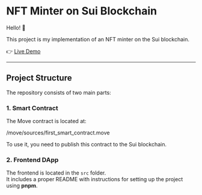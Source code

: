 # NFT Minter on Sui Blockchain

Hello! 👋

This project is my implementation of an NFT minter on the Sui blockchain.

👉 [Live Demo](https://papaya-dragon-ba1ea8.netlify.app/)

---

## Project Structure

The repository consists of two main parts:

### 1. Smart Contract

The Move contract is located at:

/move/sources/first_smart_contract.move

To use it, you need to publish this contract to the Sui blockchain.

### 2. Frontend DApp

The frontend is located in the `src` folder.  
It includes a proper README with instructions for setting up the project using **pnpm**.
